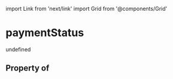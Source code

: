 import Link from 'next/link'
import Grid from '@components/Grid'

# paymentStatus

undefined

## Property of




